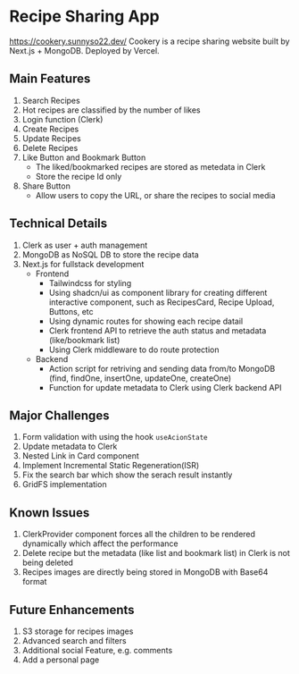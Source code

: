 # Recipe Sharing App

https://cookery.sunnyso22.dev/
Cookery is a recipe sharing website built by Next.js + MongoDB. Deployed by Vercel.

## Main Features

1. Search Recipes
2. Hot recipes are classified by the number of likes
3. Login function (Clerk)
4. Create Recipes
5. Update Recipes
6. Delete Recipes
7. Like Button and Bookmark Button
    - The liked/bookmarked recipes are stored as metedata in Clerk
    - Store the recipe Id only
8. Share Button
    - Allow users to copy the URL, or share the recipes to social media

## Technical Details

1. Clerk as user + auth management
2. MongoDB as NoSQL DB to store the recipe data
3. Next.js for fullstack development
    - Frontend
        - Tailwindcss for styling
        - Using shadcn/ui as component library for creating different interactive component, such as RecipesCard, Recipe Upload, Buttons, etc
        - Using dynamic routes for showing each recipe datail
        - Clerk frontend API to retrieve the auth status and metadata (like/bookmark list)
        - Using Clerk middleware to do route protection
    - Backend
        - Action script for retriving and sending data from/to MongoDB (find, findOne, insertOne, updateOne, createOne)
        - Function for update metadata to Clerk using Clerk backend API

## Major Challenges

1. Form validation with using the hook `useAcionState`
2. Update metadata to Clerk
3. Nested Link in Card component
4. Implement Incremental Static Regeneration(ISR)
5. Fix the search bar which show the serach result instantly
6. GridFS implementation

## Known Issues

1. ClerkProvider component forces all the children to be rendered dynamically which affect the performance
2. Delete recipe but the metadata (like list and bookmark list) in Clerk is not being deleted
3. Recipes images are directly being stored in MongoDB with Base64 format

## Future Enhancements

1. S3 storage for recipes images
2. Advanced search and filters
3. Additional social Feature, e.g. comments
4. Add a personal page
